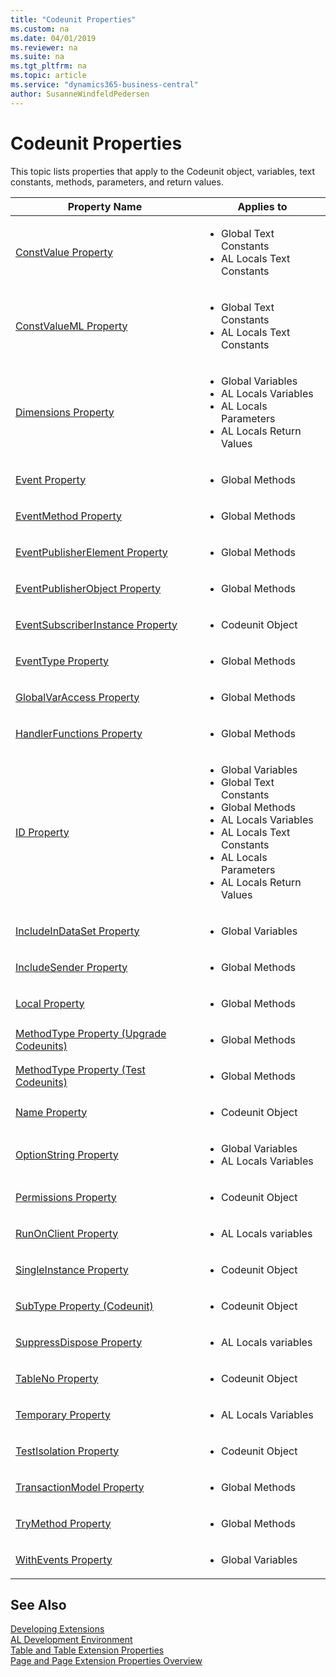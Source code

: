 ```yaml
---
title: "Codeunit Properties"
ms.custom: na
ms.date: 04/01/2019
ms.reviewer: na
ms.suite: na
ms.tgt_pltfrm: na
ms.topic: article
ms.service: "dynamics365-business-central"
author: SusanneWindfeldPedersen
---
```


# Codeunit Properties 
This topic lists properties that apply to the Codeunit object, variables, text constants, methods, parameters, and return values. 

|Property Name|Applies to|
|-------------|-----------|  
|[ConstValue Property](devenv-constvalue-property.md)|<ul><li>Global Text Constants</li><li>AL Locals Text Constants</li></ul>|
|[ConstValueML Property](devenv-constvalueml-property.md)|<ul><li>Global Text Constants</li><li>AL Locals Text Constants</li></ul>|
|[Dimensions Property](devenv-dimensions-property.md)|<ul><li>Global Variables</li><li>AL Locals Variables</li><li>AL Locals Parameters</li><li>AL Locals Return Values</li></ul>|
|[Event Property](devenv-event-property.md)|<ul><li>Global Methods</li></ul>|
|[EventMethod Property](devenv-eventmethod-property.md)|<ul><li>Global Methods</li></ul>|
|[EventPublisherElement Property](devenv-eventpublisherelement-property.md)|<ul><li>Global Methods</li></ul>|
|[EventPublisherObject Property](devenv-eventpublisherobject-property.md)|<ul><li>Global Methods</li></ul>|
|[EventSubscriberInstance Property](devenv-eventsubscriberinstance-property.md)|<ul><li>Codeunit Object</li></ul>|
|[EventType Property](devenv-eventtype-property.md)|<ul><li>Global Methods</li></ul>|
|[GlobalVarAccess Property](devenv-globalvaraccess-property.md)|<ul><li>Global Methods</li></ul>|
|[HandlerFunctions Property](devenv-handlermethods-property.md)|<ul><li>Global Methods</li></ul>|
|[ID Property](devenv-id-property.md)|<ul><li>Global Variables</li><li>Global Text Constants</li><li>Global Methods</li><li>AL Locals Variables</li><li>AL Locals Text Constants</li><li>AL Locals Parameters</li><li>AL Locals Return Values</li></ul>|
|[IncludeInDataSet Property](devenv-includeindataset-property.md)|<ul><li>Global Variables</li></ul>|
|[IncludeSender Property](devenv-includesender-property.md)|<ul><li>Global Methods</li></ul>|
|[Local Property](devenv-local-property.md)|<ul><li>Global Methods</li></ul>|
|[MethodType Property \(Upgrade Codeunits\)](devenv-methodtype-property-upgrade-codeunits.md)|<ul><li>Global Methods</li></ul>|
|[MethodType Property \(Test Codeunits\)](devenv-methodtype-property-test-codeunits.md)|<ul><li>Global Methods</li></ul>|
|[Name Property](devenv-name-property.md)|<ul><li>Codeunit Object</li></ul>|
|[OptionString Property](devenv-optionstring-property.md)|<ul><li>Global Variables</li><li>AL Locals Variables</li></ul>|
|[Permissions Property](devenv-permissions-property.md)|<ul><li>Codeunit Object</li></ul>|
|[RunOnClient Property](devenv-runonclient-property.md)|<ul><li>AL Locals variables</li></ul>|
|[SingleInstance Property](devenv-singleinstance-property.md)|<ul><li>Codeunit Object</li></ul>|
|[SubType Property (Codeunit)](devenv-subtype-property-codeunit.md)|<ul><li>Codeunit Object</li></ul>|
|[SuppressDispose Property](devenv-suppressdispose-property.md)|<ul><li>AL Locals variables</li></ul>|
|[TableNo Property](devenv-tableno-property.md)|<ul><li>Codeunit Object</li></ul>|
|[Temporary Property](devenv-temporary-property.md)|<ul><li>AL Locals Variables</li></ul>|
|[TestIsolation Property](devenv-testisolation-property.md)|<ul><li>Codeunit Object</li></ul>|
|[TransactionModel Property](devenv-transactionmodel-property.md)|<ul><li>Global Methods</li></ul>|
|[TryMethod Property](devenv-trymethod-property.md)|<ul><li>Global Methods</li></ul>|
|[WithEvents Property](devenv-withevents-property.md)|<ul><li>Global Variables</li></ul>|



## See Also
[Developing Extensions](../devenv-dev-overview.md)  
[AL Development Environment](../devenv-reference-overview.md)  
[Table and Table Extension Properties](devenv-table-properties.md)  
[Page and Page Extension Properties Overview](devenv-page-property-overview.md)

<!--
# Codeunit Properties
This topic lists properties that apply to the Codeunit object, variables, text constants, methods, parameters, and return values.  
  
## Codeunit Object Properties  
 The following properties apply to the **Codeunit** object.  

|Property Name|Codeunit Object|
|-------------|-----------|
|[Name Property](devenv-name-property.md)|X|
|[Permissions Property](devenv-permissions-property.md)|X|
|[SingleInstance Property](devenv-singleinstance-property.md)|X|
|[SubType Property (Codeunit)](devenv-subtype-property-codeunit.md)|X|
|[TableNo Property](devenv-tableno-property.md)|X|
|[TestIsolation Property](devenv-testisolation-property.md)|X|
|[EventSubscriberInstance Property](devenv-eventsubscriberinstance-property.md)|X|
  
## Global Variables Properties  
 The following properties apply to **Global variables** in codeunit objects.  

|Property Name|Codeunit Object|
|-------------|-----------|
|[Dimensions Property](devenv-dimensions-property.md)|X|
|[ID Property](devenv-id-property.md)|X|
|[IncludeInDataSet Property](devenv-includeindataset-property.md)|X|
|[OptionString Property](devenv-optionstring-property.md)|X|
|[WithEvents Property](devenv-withevents-property.md)|X|
  
## Global Text Constants Properties  
 The following properties apply to **Global Text Constants** in the codeunit objects.  

|Property Name|Codeunit Object|
|-------------|-----------|
|[ConstValue Property](devenv-constvalue-property.md)|X|
|[ConstValueML Property](devenv-constvalueml-property.md)|X|
|[ID Property](devenv-id-property.md)|X|

## Global Methods Properties  
 The following properties apply to **Global Methods** in thecodeunit objects.  

|Property Name|Codeunit Object|
|-------------|-----------|
|[ID Property](devenv-id-property.md)|X|
|[Local Property](devenv-local-property.md)|X|
|[MethodType Property \(Upgrade Codeunits\)](devenv-methodtype-property-upgrade-codeunits.md)|X|
|[MethodType Property \(Test Codeunits\)](devenv-methodtype-property-test-codeunits.md)|X|
|[HandlerMethods Property](devenv-handlermethods-property.md)|X|
|[TransactionModel Property](devenv-transactionmodel-property.md)|X|
|[TryMethod Property](devenv-trymethod-property.md)|X|
|[Event Property](devenv-event-property.md)|X|
|[EventMethod Property](devenv-eventmethod-property.md)|X|
|[EventPublisherObject Property](devenv-eventpublisherobject-property.md)|X|
|[EventType Property](devenv-eventtype-property.md)|X|
|[GlobalVarAccess Property](devenv-globalvaraccess-property.md)|X|
|[IncludeSender Property](devenv-includesender-property.md)|X|
|[EventPublisherElement Property](devenv-eventpublisherelement-property.md)|X|
    
## AL Locals Variables Properties  
 The following properties apply to **Variables** in the **AL Locals** window of codeunit objects.  

|Property Name|Codeunit Object|
|-------------|-----------|
|[Dimensions Property](devenv-dimensions-property.md)|X|
|[ID Property](devenv-id-property.md)|X|
|[OptionString Property](devenv-optionstring-property.md)|X|
|[RunOnClient Property](devenv-runonclient-property.md)|X|
|[SuppressDispose Property](devenv-suppressdispose-property.md)|X|
|[Temporary Property](devenv-temporary-property.md)|X|

## AL Locals Text Constants Properties  
 The following properties apply to **Text Constants** in the **AL Locals** window of codeunit objects.  

|Property Name|Codeunit Object|
|-------------|-----------|
|[ConstValue Property](devenv-constvalue-property.md)|X|
|[ConstValueML Property](devenv-constvalueml-property.md)|X|
|[ID Property](devenv-id-property.md)|X|
  
## AL Locals Parameters Properties  
 The following properties apply to **Parameters** in the **AL Locals** window of codeunit objects.  

|Property Name|Codeunit Object|
|-------------|-----------|
|[Dimensions Property](devenv-dimensions-property.md)|X|
|[ID Property](devenv-id-property.md)|X|

## AL Locals Return Values Properties  
 The following properties apply to **Return Values** in the **AL Locals** window of codeunit objects.  
  
|Property Name|Codeunit Object|
|-------------|-----------|
|[Dimensions Property](devenv-dimensions-property.md)|X|
|[ID Property](devenv-id-property.md)|X|

##See Also
[Developing Extensions](../devenv-dev-overview.md)  
[AL Development Environment](../devenv-reference-overview.md)  
[Table and Table Extension Properties](devenv-table-properties.md)  
[Page and Page Extension Properties Overview](devenv-page-property-overview.md)

-->